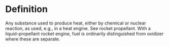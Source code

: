 # Definition

Any substance used to produce heat, either by chemical or nuclear
reaction, as used, e.g., in a heat engine. See rocket propellant. With a
liquid-propellant rocket engine, fuel is ordinarily distinguished from
oxidizer where these are separate.
